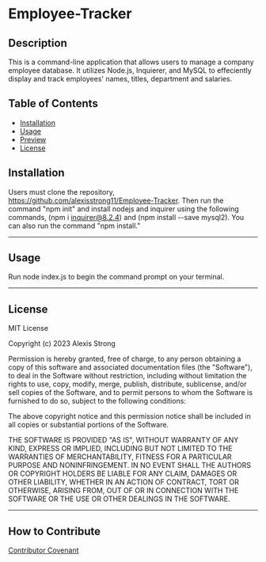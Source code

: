 # **Employee-Tracker**

## **Description**

This is a command-line application that allows users to manage a company employee database. It utilizes Node.js, Inquierer, and MySQL to effeciently display and track employees' names, titles, department and salaries.


## **Table of Contents**
- [Installation](#installation)
- [Usage](#usage)
- [Preview](#preview)
- [License](#license)


## **Installation**
Users must clone the repository, https://github.com/alexisstrong11/Employee-Tracker. Then run the command "npm init" and install nodejs and inquirer using the following commands, (npm i inquirer@8.2.4) and (npm install --save mysql2). You can also run the command "npm install."
- - - -
## **Usage**
Run node index.js to begin the command prompt on your terminal. 
- - - -
## **License**
MIT License

Copyright (c) 2023 Alexis Strong

Permission is hereby granted, free of charge, to any person obtaining a copy
of this software and associated documentation files (the "Software"), to deal
in the Software without restriction, including without limitation the rights
to use, copy, modify, merge, publish, distribute, sublicense, and/or sell
copies of the Software, and to permit persons to whom the Software is
furnished to do so, subject to the following conditions:

The above copyright notice and this permission notice shall be included in all
copies or substantial portions of the Software.

THE SOFTWARE IS PROVIDED "AS IS", WITHOUT WARRANTY OF ANY KIND, EXPRESS OR
IMPLIED, INCLUDING BUT NOT LIMITED TO THE WARRANTIES OF MERCHANTABILITY,
FITNESS FOR A PARTICULAR PURPOSE AND NONINFRINGEMENT. IN NO EVENT SHALL THE
AUTHORS OR COPYRIGHT HOLDERS BE LIABLE FOR ANY CLAIM, DAMAGES OR OTHER
LIABILITY, WHETHER IN AN ACTION OF CONTRACT, TORT OR OTHERWISE, ARISING FROM,
OUT OF OR IN CONNECTION WITH THE SOFTWARE OR THE USE OR OTHER DEALINGS IN THE
SOFTWARE.
- - - - 
## **How to Contribute**
[Contributor Covenant](https://www.contributor-covenant.org/)




